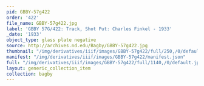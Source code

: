 ```yaml
---
pid: GBBY-57g422
order: '422'
file_name: GBBY-57g422.jpg
label: 'GBBY 57G/422: Track, Shot Put: Charles Finkel - 1933'
_date: '1933'
object_type: glass plate negative
source: http://archives.nd.edu/Bagby/GBBY-57g422.jpg
thumbnail: "/img/derivatives/iiif/images/GBBY-57g422/full/250,/0/default.jpg"
manifest: "/img/derivatives/iiif/images/GBBY-57g422/manifest.json"
full: "/img/derivatives/iiif/images/GBBY-57g422/full/1140,/0/default.jpg"
layout: generic_collection_item
collection: bagby
---
```

